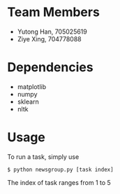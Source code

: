 # Team Members
* Yutong Han, 705025619
* Ziye Xing, 704778088

# Dependencies
* matplotlib
* numpy
* sklearn
* nltk

# Usage
To run a task, simply use
```
$ python newsgroup.py [task index]
```
The index of task ranges from 1 to 5
